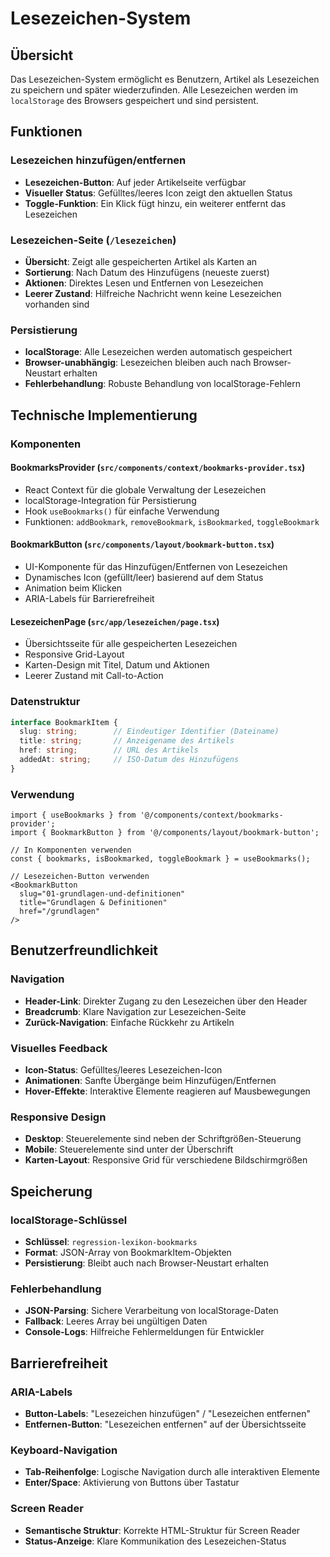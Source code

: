 # Lesezeichen-System

## Übersicht

Das Lesezeichen-System ermöglicht es Benutzern, Artikel als Lesezeichen zu speichern und später wiederzufinden. Alle Lesezeichen werden im `localStorage` des Browsers gespeichert und sind persistent.

## Funktionen

### Lesezeichen hinzufügen/entfernen
- **Lesezeichen-Button**: Auf jeder Artikelseite verfügbar
- **Visueller Status**: Gefülltes/leeres Icon zeigt den aktuellen Status
- **Toggle-Funktion**: Ein Klick fügt hinzu, ein weiterer entfernt das Lesezeichen

### Lesezeichen-Seite (`/lesezeichen`)
- **Übersicht**: Zeigt alle gespeicherten Artikel als Karten an
- **Sortierung**: Nach Datum des Hinzufügens (neueste zuerst)
- **Aktionen**: Direktes Lesen und Entfernen von Lesezeichen
- **Leerer Zustand**: Hilfreiche Nachricht wenn keine Lesezeichen vorhanden sind

### Persistierung
- **localStorage**: Alle Lesezeichen werden automatisch gespeichert
- **Browser-unabhängig**: Lesezeichen bleiben auch nach Browser-Neustart erhalten
- **Fehlerbehandlung**: Robuste Behandlung von localStorage-Fehlern

## Technische Implementierung

### Komponenten

#### BookmarksProvider (`src/components/context/bookmarks-provider.tsx`)
- React Context für die globale Verwaltung der Lesezeichen
- localStorage-Integration für Persistierung
- Hook `useBookmarks()` für einfache Verwendung
- Funktionen: `addBookmark`, `removeBookmark`, `isBookmarked`, `toggleBookmark`

#### BookmarkButton (`src/components/layout/bookmark-button.tsx`)
- UI-Komponente für das Hinzufügen/Entfernen von Lesezeichen
- Dynamisches Icon (gefüllt/leer) basierend auf dem Status
- Animation beim Klicken
- ARIA-Labels für Barrierefreiheit

#### LesezeichenPage (`src/app/lesezeichen/page.tsx`)
- Übersichtsseite für alle gespeicherten Lesezeichen
- Responsive Grid-Layout
- Karten-Design mit Titel, Datum und Aktionen
- Leerer Zustand mit Call-to-Action

### Datenstruktur

```typescript
interface BookmarkItem {
  slug: string;        // Eindeutiger Identifier (Dateiname)
  title: string;       // Anzeigename des Artikels
  href: string;        // URL des Artikels
  addedAt: string;     // ISO-Datum des Hinzufügens
}
```

### Verwendung

```tsx
import { useBookmarks } from '@/components/context/bookmarks-provider';
import { BookmarkButton } from '@/components/layout/bookmark-button';

// In Komponenten verwenden
const { bookmarks, isBookmarked, toggleBookmark } = useBookmarks();

// Lesezeichen-Button verwenden
<BookmarkButton
  slug="01-grundlagen-und-definitionen"
  title="Grundlagen & Definitionen"
  href="/grundlagen"
/>
```

## Benutzerfreundlichkeit

### Navigation
- **Header-Link**: Direkter Zugang zu den Lesezeichen über den Header
- **Breadcrumb**: Klare Navigation zur Lesezeichen-Seite
- **Zurück-Navigation**: Einfache Rückkehr zu Artikeln

### Visuelles Feedback
- **Icon-Status**: Gefülltes/leeres Lesezeichen-Icon
- **Animationen**: Sanfte Übergänge beim Hinzufügen/Entfernen
- **Hover-Effekte**: Interaktive Elemente reagieren auf Mausbewegungen

### Responsive Design
- **Desktop**: Steuerelemente sind neben der Schriftgrößen-Steuerung
- **Mobile**: Steuerelemente sind unter der Überschrift
- **Karten-Layout**: Responsive Grid für verschiedene Bildschirmgrößen

## Speicherung

### localStorage-Schlüssel
- **Schlüssel**: `regression-lexikon-bookmarks`
- **Format**: JSON-Array von BookmarkItem-Objekten
- **Persistierung**: Bleibt auch nach Browser-Neustart erhalten

### Fehlerbehandlung
- **JSON-Parsing**: Sichere Verarbeitung von localStorage-Daten
- **Fallback**: Leeres Array bei ungültigen Daten
- **Console-Logs**: Hilfreiche Fehlermeldungen für Entwickler

## Barrierefreiheit

### ARIA-Labels
- **Button-Labels**: "Lesezeichen hinzufügen" / "Lesezeichen entfernen"
- **Entfernen-Button**: "Lesezeichen entfernen" auf der Übersichtsseite

### Keyboard-Navigation
- **Tab-Reihenfolge**: Logische Navigation durch alle interaktiven Elemente
- **Enter/Space**: Aktivierung von Buttons über Tastatur

### Screen Reader
- **Semantische Struktur**: Korrekte HTML-Struktur für Screen Reader
- **Status-Anzeige**: Klare Kommunikation des Lesezeichen-Status 